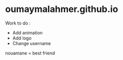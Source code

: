 # oumaymalahmer.github.io

Work to do :
* Add animation
* Add logo
* Change username 

nouamane = best friend
